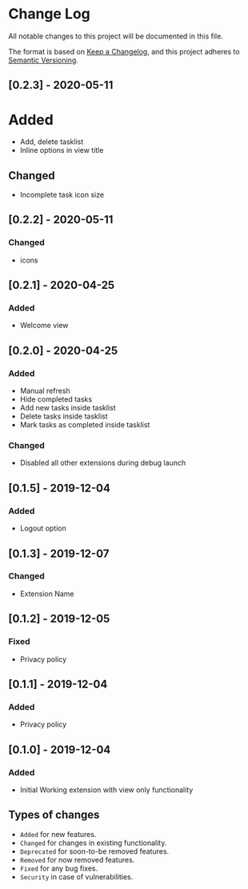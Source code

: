 # Change Log

All notable changes to this project will be documented in this file.

The format is based on [Keep a Changelog](https://keepachangelog.com/en/1.0.0/),
and this project adheres to [Semantic Versioning](https://semver.org/spec/v2.0.0.html).

## [0.2.3] - 2020-05-11

# Added

- Add, delete tasklist
- Inline options in view title

## Changed

- Incomplete task icon size

## [0.2.2] - 2020-05-11

### Changed

- icons

## [0.2.1] - 2020-04-25

### Added

- Welcome view

## [0.2.0] - 2020-04-25

### Added

- Manual refresh
- Hide completed tasks
- Add new tasks inside tasklist
- Delete tasks inside tasklist
- Mark tasks as completed inside tasklist

### Changed

- Disabled all other extensions during debug launch

## [0.1.5] - 2019-12-04

### Added

- Logout option

## [0.1.3] - 2019-12-07

### Changed

- Extension Name

## [0.1.2] - 2019-12-05

### Fixed

- Privacy policy

## [0.1.1] - 2019-12-04

### Added

- Privacy policy

## [0.1.0] - 2019-12-04

### Added

- Initial Working extension with view only functionality

## Types of changes

- `Added` for new features.
- `Changed` for changes in existing functionality.
- `Deprecated` for soon-to-be removed features.
- `Removed` for now removed features.
- `Fixed` for any bug fixes.
- `Security` in case of vulnerabilities.
